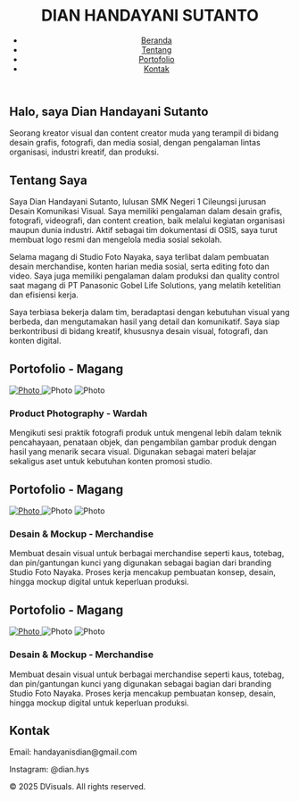 <!DOCTYPE html><html lang="id">
<head>
  <meta charset="UTF-8">
  <meta name="viewport" content="width=device-width, initial-scale=1.0">
  <title>Portofolio Saya</title>
  <link href="https://cdn.jsdelivr.net/npm/tailwindcss@2.2.19/dist/tailwind.min.css" rel="stylesheet">
  <link href="https://cdnjs.cloudflare.com/ajax/libs/lightbox2/2.11.3/css/lightbox.min.css" rel="stylesheet">
</head>
<body class="bg-gray-50 text-gray-800 font-sans">
  <!-- Navbar -->
  <header class="bg-white shadow-md sticky top-0 z-50">
    <div class="max-w-6xl mx-auto px-4 py-4 flex justify-between items-center">
      <h1 class="text-2xl font-bold">DIAN HANDAYANI SUTANTO</h1>
      <nav>
        <ul class="flex space-x-6">
          <li><a href="#beranda" class="hover:text-blue-600">Beranda</a></li>
          <li><a href="#tentang" class="hover:text-blue-600">Tentang</a></li>
          <li><a href="#portofolio" class="hover:text-blue-600">Portofolio</a></li>
          <li><a href="#kontak" class="hover:text-blue-600">Kontak</a></li>
        </ul>
      </nav>
    </div>
  </header>  <!-- Beranda -->  <section id="beranda" class="text-center py-24 bg-gradient-to-b from-white to-gray-100">
    <h2 class="text-4xl font-bold mb-4">Halo, saya Dian Handayani Sutanto</h2>
    <p class="text-lg">Seorang kreator visual dan content creator muda yang terampil di bidang desain grafis, fotografi, dan media sosial, dengan pengalaman lintas organisasi, industri kreatif, dan produksi.</p>
  </section>  <!-- Tentang -->  <section id="tentang" class="py-20 max-w-4xl mx-auto px-4">
    <h2 class="text-3xl font-semibold mb-6">Tentang Saya</h2>
    <p class="text-gray-700 leading-relaxed">Saya Dian Handayani Sutanto, lulusan SMK Negeri 1 Cileungsi jurusan Desain Komunikasi Visual. Saya memiliki pengalaman dalam desain grafis, fotografi, videografi, dan content creation, baik melalui kegiatan organisasi maupun dunia industri. Aktif sebagai tim dokumentasi di OSIS, saya turut membuat logo resmi dan mengelola media sosial sekolah.

Selama magang di Studio Foto Nayaka, saya terlibat dalam pembuatan desain merchandise, konten harian media sosial, serta editing foto dan video. Saya juga memiliki pengalaman dalam produksi dan quality control saat magang di PT Panasonic Gobel Life Solutions, yang melatih ketelitian dan efisiensi kerja.

Saya terbiasa bekerja dalam tim, beradaptasi dengan kebutuhan visual yang berbeda, dan mengutamakan hasil yang detail dan komunikatif. Saya siap berkontribusi di bidang kreatif, khususnya desain visual, fotografi, dan konten digital.</p>
  </section>  <!-- Portofolio -->  <section id="portofolio" class="py-20 bg-gray-100">
    <div class="max-w-6xl mx-auto px-4">
      <h2 class="text-3xl font-semibold mb-10 text-center">Portofolio - Magang</h2>
      <div class="grid grid-cols-1 sm:grid-cols-2 md:grid-cols-3 gap-6">
        <!-- Tambahkan karya kamu di sini -->
        <div class="bg-white p-4 shadow rounded">
          <a href="20250426_182458_0000.png" data-lightbox="galeri" data-title="Product Photography">
            <a href="2_20250426_182806_0000.png" data-lightbox="galeri" data-title="Product Photography">
             <a href="3_20250426_182806_0001.png" data-lightbox="galeri" data-title="Product Photography"> 
            <img src="20250426_182458_0000.png" alt="Photo" class="mb-3 rounded">
          </a>
          <img src="2_20250426_182806_0000.png" alt="Photo" class="mb-3 rounded">
          </a>
          <img src="3_20250426_182806_0001.png" alt="Photo" class="mb-3 rounded">
          </a>
          <h3 class="text-lg font-medium">Product Photography - Wardah</h3>
          <p class="text-sm text-gray-600">Mengikuti sesi praktik fotografi produk untuk mengenal lebih dalam teknik pencahayaan, penataan objek, dan pengambilan gambar produk dengan hasil yang menarik secara visual. Digunakan sebagai materi belajar sekaligus aset untuk kebutuhan konten promosi studio.</p>
        </div>
        </section>  <!-- Portofolio -->  <section id="portofolio" class="py-20 bg-gray-100">
    <div class="max-w-6xl mx-auto px-4">
      <h2 class="text-3xl font-semibold mb-10 text-center">Portofolio - Magang</h2>
      <div class="grid grid-cols-1 sm:grid-cols-2 md:grid-cols-3 gap-6">
        <!-- Tambahkan karya kamu di sini -->
        <div class="bg-white p-4 shadow rounded">
          <a href="20250426_182852_0001.png" data-lightbox="galeri" data-title="Desain & Mockup">
            <a href="20250426_182852_0002.png" data-lightbox="galeri" data-title="Desain & Mockup">
             <a href="20250426_182852_0000.png" data-lightbox="galeri" data-title="Desain & Mockup"> 
            <img src="20250426_182852_0001.png" alt="Photo" class="mb-3 rounded">
          </a>
          <img src="20250426_182852_0002.png" alt="Photo" class="mb-3 rounded">
          </a>
          <img src="20250426_182852_0000.png" alt="Photo" class="mb-3 rounded">
          </a>
          <h3 class="text-lg font-medium">Desain & Mockup - Merchandise</h3>
          <p class="text-sm text-gray-600">Membuat desain visual untuk berbagai merchandise seperti kaus, totebag, dan pin/gantungan kunci yang digunakan sebagai bagian dari branding Studio Foto Nayaka. Proses kerja mencakup pembuatan konsep, desain, hingga mockup digital untuk keperluan produksi.</p>
        </div>
        </section>  <!-- Portofolio -->  <section id="portofolio" class="py-20 bg-gray-100">
    <div class="max-w-6xl mx-auto px-4">
      <h2 class="text-3xl font-semibold mb-10 text-center">Portofolio - Magang</h2>
      <div class="grid grid-cols-1 sm:grid-cols-2 md:grid-cols-3 gap-6">
        <!-- Tambahkan karya kamu di sini -->
        <div class="bg-white p-4 shadow rounded">
          <a href="20250426_182938_0001.jpg" data-lightbox="galeri" data-title="Photography">
            <a href="20250426_182852_0002.png" data-lightbox="galeri" data-title="Desain & Mockup">
             <a href="20250426_182852_0000.png" data-lightbox="galeri" data-title="Desain & Mockup"> 
            <img src="20250426_182938_0001.jpg" alt="Photo" class="mb-3 rounded">
          </a>
          <img src="20250426_182852_0002.png" alt="Photo" class="mb-3 rounded">
          </a>
          <img src="20250426_182852_0000.png" alt="Photo" class="mb-3 rounded">
          </a>
          <h3 class="text-lg font-medium">Desain & Mockup - Merchandise</h3>
          <p class="text-sm text-gray-600">Membuat desain visual untuk berbagai merchandise seperti kaus, totebag, dan pin/gantungan kunci yang digunakan sebagai bagian dari branding Studio Foto Nayaka. Proses kerja mencakup pembuatan konsep, desain, hingga mockup digital untuk keperluan produksi.</p>
        </div>
        <!-- Ulangi untuk karya lain -->
      </div>
    </div>
  </section>  <!-- Kontak -->  <section id="kontak" class="py-20 max-w-4xl mx-auto px-4">
    <h2 class="text-3xl font-semibold mb-6">Kontak</h2>
    <p class="mb-4">Email: handayanisdian@gmail.com</p>
    <p>Instagram: @dian.hys</p>
  </section>  <footer class="bg-white text-center py-6 mt-12 text-sm text-gray-500">
    &copy; 2025 DVisuals. All rights reserved.
  </footer>  <script src="https://cdnjs.cloudflare.com/ajax/libs/lightbox2/2.11.3/js/lightbox-plus-jquery.min.js"></script></body>
</html>
